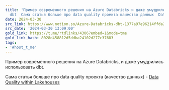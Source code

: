 ```yaml
---
title: 'Пример современного решения на Azure Databricks и даже умудрились использовать
  dbt  Сама статья больше про data quality проекта качество данных  Data '
date: 2024-03-30
src_link: https://www.notion.so/Azure-Databricks-dbt-1377a97e96214ffda24605c825920583
src_date: '2024-03-30 13:09:00'
gold_link: https://t.me/rtdlinks/4306?embed=1&mode=tme
gold_link_hash: 8028d458812d5ddba24102d277c37683
tags:
- '#host_t_me'
---
```


Пример современного решения на Azure Databricks, и даже умудрились использовать dbt.  
  
Сама статья больше про data quality проекта (качество данных) - [Data Quality within Lakehouses](https://piethein.medium.com/data-quality-within-lakehouses-0c9417ce0487)